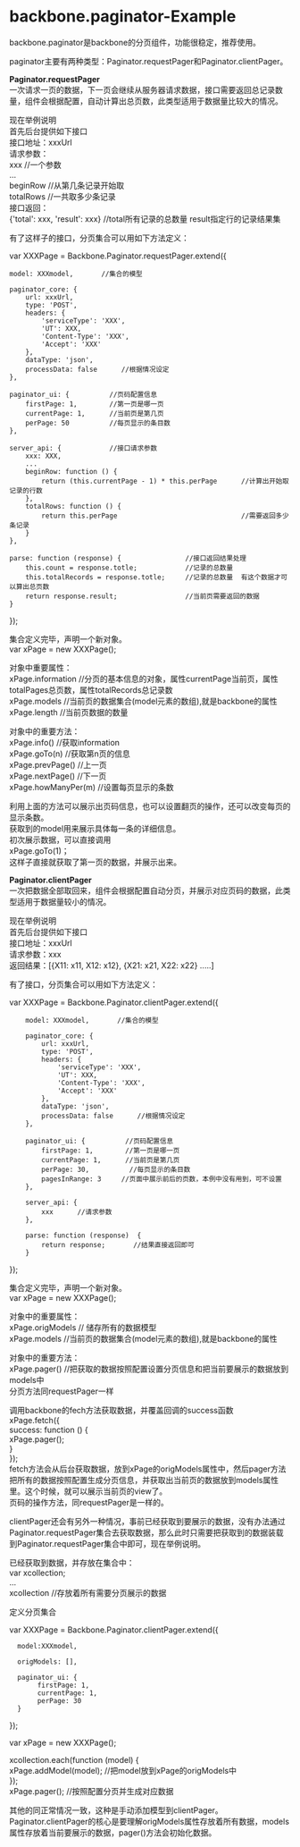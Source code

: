 backbone.paginator-Example
==========================

backbone.paginator是backbone的分页组件，功能很稳定，推荐使用。

paginator主要有两种类型：Paginator.requestPager和Paginator.clientPager。

<b>Paginator.requestPager</b>               
一次请求一页的数据，下一页会继续从服务器请求数据，接口需要返回总记录数量，组件会根据配置，自动计算出总页数，此类型适用于数据量比较大的情况。

现在举例说明        
首先后台提供如下接口          
接口地址：xxxUrl    
请求参数：          
xxx         //一个参数    
...       
beginRow            //从第几条记录开始取              
totalRows           //一共取多少条记录                
接口返回：          
{'total': xxx, 'result': xxx}    //total所有记录的总数量    result指定行的记录结果集      

有了这样子的接口，分页集合可以用如下方法定义：

var XXXPage = Backbone.Paginator.requestPager.extend({

    model: XXXmodel,       //集合的模型

    paginator_core: {
        url: xxxUrl,
        type: 'POST',
        headers: {
            'serviceType': 'XXX',
            'UT': XXX,
            'Content-Type': 'XXX',
            'Accept': 'XXX'
        },
        dataType: 'json',
        processData: false      //根据情况设定
    },

    paginator_ui: {          //页码配置信息
        firstPage: 1,        //第一页是哪一页
        currentPage: 1,      //当前页是第几页
        perPage: 50          //每页显示的条目数
    },

    server_api: {            //接口请求参数
        xxx: XXX,
        ...
        beginRow: function () {
            return (this.currentPage - 1) * this.perPage      //计算出开始取记录的行数
        },
        totalRows: function () {
            return this.perPage                               //需要返回多少条记录
        }
    },

    parse: function (response) {                //接口返回结果处理                  
        this.count = response.totle;            //记录的总数量                  
        this.totalRecords = response.totle;     //记录的总数量  有这个数据才可以算出总页数 
        return response.result;                 //当前页需要返回的数据
    }
});

集合定义完毕，声明一个新对象。      
var xPage = new XXXPage();  

对象中重要属性：        
xPage.information   //分页的基本信息的对象，属性currentPage当前页，属性totalPages总页数，属性totalRecords总记录数    
xPage.models       //当前页的数据集合(model元素的数组),就是backbone的属性             
xPage.length       //当前页数据的数量       

对象中的重要方法：          
xPage.info()        //获取information       
xPage.goTo(n)       //获取第n页的信息       
xPage.prevPage()    //上一页        
xPage.nextPage()    //下一页        
xPage.howManyPer(m) //设置每页显示的条数        

利用上面的方法可以展示出页码信息，也可以设置翻页的操作，还可以改变每页的显示条数。            
获取到的model用来展示具体每一条的详细信息。         
初次展示数据，可以直接调用      
xPage.goTo(1)；         
这样子直接就获取了第一页的数据，并展示出来。        



<b>Paginator.clientPager</b>                       
一次把数据全部取回来，组件会根据配置自动分页，并展示对应页码的数据，此类型适用于数据量较小的情况。

现在举例说明        
首先后台提供如下接口        
接口地址：xxxUrl        
请求参数：xxx       
返回结果：[{X11: x11, X12: x12}, {X21: x21, X22: x22} .....]        
    
有了接口，分页集合可以用如下方法定义：      
    
var XXXPage =  Backbone.Paginator.clientPager.extend({

        model: XXXmodel,       //集合的模型

        paginator_core: {
            url: xxxUrl,
            type: 'POST',
            headers: {
                'serviceType': 'XXX',
                'UT': XXX,
                'Content-Type': 'XXX',
                'Accept': 'XXX'
            },
            dataType: 'json',
            processData: false      //根据情况设定
        },

        paginator_ui: {          //页码配置信息
            firstPage: 1,        //第一页是哪一页
            currentPage: 1,      //当前页是第几页
            perPage: 30,          //每页显示的条目数
            pagesInRange: 3     //页面中展示前后的页数，本例中没有用到，可不设置
        },

        server_api: {
            xxx      //请求参数
        },

        parse: function (response)  {     
            return response;       //结果直接返回即可     
        }     
});     

集合定义完毕，声明一个新对象。          
var xPage = new XXXPage();     

对象中的重要属性：     
xPage.origModels      // 储存所有的数据模型     
xPage.models       //当前页的数据集合(model元素的数组),就是backbone的属性       

对象中的重要方法：    
xPage.pager()     //把获取的数据按照配置设置分页信息和把当前要展示的数据放到models中        
分页方法同requestPager一样       

调用backbone的fech方法获取数据，并覆盖回调的success函数     
xPage.fetch({           
     success: function () {         
          xPage.pager();            
     }      
});              
fetch方法会从后台获取数据，放到xPage的origModels属性中，然后pager方法把所有的数据按照配置生成分页信息，并获取出当前页的数据放到models属性里。这个时候，就可以展示当前页的view了。                
页码的操作方法，同requestPager是一样的。         


clientPager还会有另外一种情况，事前已经获取到要展示的数据，没有办法通过Paginator.requestPager集合去获取数据，那么此时只需要把获取到的数据装载到Paginator.requestPager集合中即可，现在举例说明。               

已经获取到数据，并存放在集合中：        
var xcollection;            
...             
xcollection      //存放着所有需要分页展示的数据         

定义分页集合        

var XXXPage = Backbone.Paginator.clientPager.extend({       
        
      model:XXXmodel,           
        
      origModels: [],           
        
      paginator_ui: {           
           firstPage: 1,            
           currentPage: 1,          
           perPage: 30          
      }         
});         

var xPage = new XXXPage();               

xcollection.each(function (model) {                 
     xPage.addModel(model);               //把model放到xPage的origModels中              
});                 
xPage.pager();          //按照配置分页并生成对应数据            
            
其他的同正常情况一致，这种是手动添加模型到clientPager。             
Paginator.clientPager的核心是要理解origModels属性存放着所有数据，models属性存放着当前要展示的数据，pager()方法会初始化数据。            


